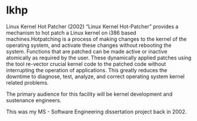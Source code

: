 # lkhp
Linux Kernel Hot Patcher (2002)
“Linux Kernel Hot-Patcher” provides a mechanism to hot patch a Linux kernel on i386 based machines.Hotpatching is a process of making changes to the kernel of the operating system, and activate these changes without rebooting the system. Functions that are patched can be made active or inactive atomically as required by the user. These dynamically applied patches using the tool re-vector crucial kernel code to the patched code without interrupting the operation of applications. This greatly reduces the downtime to diagnose, test, analyze, and correct operating system kernel related problems.

The primary audience for this facility will be kernel development and sustenance engineers.

This was my MS - Software Engineering dissertation project back in 2002.
